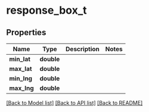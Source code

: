 # response_box_t

## Properties
Name | Type | Description | Notes
------------ | ------------- | ------------- | -------------
**min_lat** | **double** |  | 
**max_lat** | **double** |  | 
**min_lng** | **double** |  | 
**max_lng** | **double** |  | 

[[Back to Model list]](../README.md#documentation-for-models) [[Back to API list]](../README.md#documentation-for-api-endpoints) [[Back to README]](../README.md)


